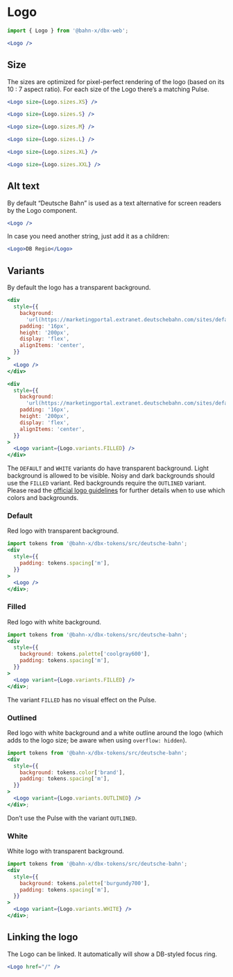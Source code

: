 # Logo

```js
import { Logo } from '@bahn-x/dbx-web';
```

```jsx
<Logo />
```

## Size

The sizes are optimized for pixel-perfect rendering of the logo (based on its
10 : 7 aspect ratio). For each size of the Logo there’s a matching Pulse.

```jsx
<Logo size={Logo.sizes.XS} />
```

```jsx
<Logo size={Logo.sizes.S} />
```

```jsx
<Logo size={Logo.sizes.M} />
```

```jsx
<Logo size={Logo.sizes.L} />
```

```jsx
<Logo size={Logo.sizes.XL} />
```

```jsx
<Logo size={Logo.sizes.XXL} />
```

## Alt text

By default “Deutsche Bahn” is used as a text alternative for screen readers by the Logo component.

```jsx
<Logo />
```

In case you need another string, just add it as a children:

```jsx
<Logo>DB Regio</Logo>
```

## Variants

By default the logo has a transparent background.

```jsx
<div
  style={{
    background:
      'url(https://marketingportal.extranet.deutschebahn.com/sites/default/files/190902_DB_Bildwelt_Assets_sf3_3.png) 0 0/cover',
    padding: '16px',
    height: '200px',
    display: 'flex',
    alignItems: 'center',
  }}
>
  <Logo />
</div>
```

```jsx
<div
  style={{
    background:
      'url(https://marketingportal.extranet.deutschebahn.com/sites/default/files/190902_DB_Bildwelt_Assets_sf4_2.png) 0 0/cover',
    padding: '16px',
    height: '200px',
    display: 'flex',
    alignItems: 'center',
  }}
>
  <Logo variant={Logo.variants.FILLED} />
</div>
```

The `DEFAULT` and `WHITE` variants do have transparent background. Light background is allowed to be visible. Noisy and dark backgrounds should use the `FILLED` variant. Red backgrounds require the `OUTLINED` variant. Please read the [official logo guidelines][marke:logo] for further details when to use which colors and backgrounds.

### Default

Red logo with transparent background.

```jsx
import tokens from '@bahn-x/dbx-tokens/src/deutsche-bahn';
<div
  style={{
    padding: tokens.spacing['m'],
  }}
>
  <Logo />
</div>;
```

### Filled

Red logo with white background.

```jsx
import tokens from '@bahn-x/dbx-tokens/src/deutsche-bahn';
<div
  style={{
    background: tokens.palette['coolgray600'],
    padding: tokens.spacing['m'],
  }}
>
  <Logo variant={Logo.variants.FILLED} />
</div>;
```

The variant `FILLED` has no visual effect on the Pulse.

### Outlined

Red logo with white background and a white outline around the logo (which adds to the logo size; be aware when using `overflow: hidden`).

```jsx
import tokens from '@bahn-x/dbx-tokens/src/deutsche-bahn';
<div
  style={{
    background: tokens.color['brand'],
    padding: tokens.spacing['m'],
  }}
>
  <Logo variant={Logo.variants.OUTLINED} />
</div>;
```

Don’t use the Pulse with the variant `OUTLINED`.

### White

White logo with transparent background.

```jsx
import tokens from '@bahn-x/dbx-tokens/src/deutsche-bahn';
<div
  style={{
    background: tokens.palette['burgundy700'],
    padding: tokens.spacing['m'],
  }}
>
  <Logo variant={Logo.variants.WHITE} />
</div>;
```

## Linking the logo

The Logo can be linked. It automatically will show a DB-styled focus ring.

```jsx
<Logo href="/" />
```

[marke:logo]: https://marketingportal.extranet.deutschebahn.com/en/logo-2
